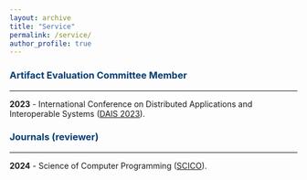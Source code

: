```yaml
---
layout: archive
title: "Service"
permalink: /service/
author_profile: true
---
```



### <span style="color:#063c72">Artifact Evaluation Committee Member</span>
<hr>

**2023** - International Conference on Distributed Applications and Interoperable Systems ([DAIS 2023](http://www.discotec.org/2023/dais.html)).


### <span style="color:#063c72">Journals (reviewer)</span>
<hr>

**2024** - Science of Computer Programming ([SCICO](https://www.sciencedirect.com/journal/science-of-computer-programming)).